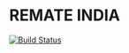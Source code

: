 # REMATE INDIA

[![Build Status](https://vamsimanohar9.github.io/ncorehackathon/under-construction.jpg)](https://remate.in)
